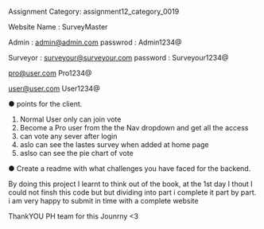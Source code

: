 
Assignment Category: assignment12_category_0019

Website Name : SurveyMaster

Admin    : admin@admin.com
passwrod : Admin1234@

Surveyor : surveyour@surveyour.com
password :  Surveyour1234@

pro@user.com
Pro1234@

user@user.com
User1234@




●  points for the client.
1. Normal User only can join vote
2. Become a Pro user from the the Nav dropdown and get all the access
3. can vote any sever after login
4. aslo can see the lastes survey when added at home page
5. aslso can see the pie chart of vote



● Create a readme with what challenges you have faced for the backend.

By doing  this project I learnt to think out of the book, at the 1st day I thout I could not finsh this code but but dividing into part i complete it part by part. i am very happy to submit in time with a complete website

ThankYOU PH team for this Jounrny <3